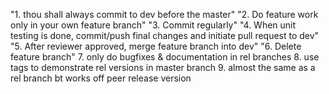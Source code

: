 "1. thou shall always commit to dev before the master" 
"2. Do feature work only in your own feature branch" 
"3. Commit regularly" 
"4. When unit testing is done, commit/push final changes and initiate pull request to dev" 
"5. After reviewer approved, merge feature branch into dev" 
"6. Delete feature branch" 
7. only do bugfixes & documentation in rel branches
8. use tags to demonstrate rel versions in master branch
9. almost the same as a rel branch bt works off peer release version